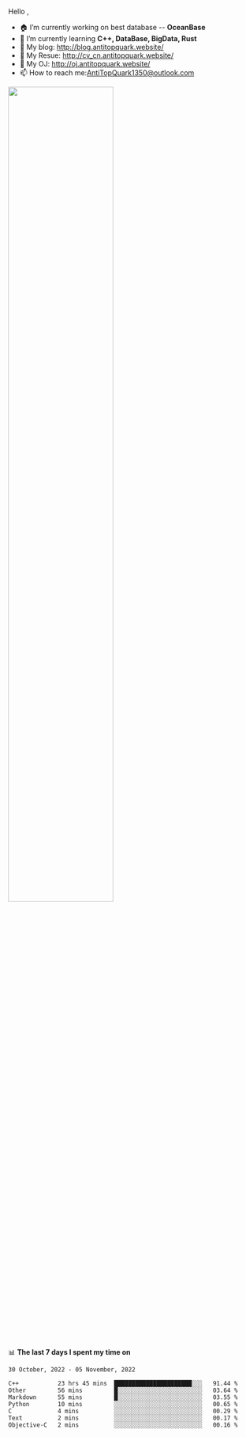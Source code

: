 
Hello , 

- 🏠 I’m currently working on best database -- **OceanBase**
- 🌱 I’m currently learning **C++, DataBase, BigData, Rust**
- 🔭 My blog:   http://blog.antitopquark.website/ 
- 👦 My Resue:  http://cv_cn.antitopquark.website/
- 🚉 My OJ:     http://oj.antitopquark.website/
- 📫 How to reach me:AntiTopQuark1350@outlook.com


<img width="65%" src="https://github-readme-stats.vercel.app/api?username=AntiTopQuark&show_icons=true&count_private=true&hide=prs&theme=default_repocard">


📊 **The last 7 days I spent my time on** 

<!--START_SECTION:waka-->
```text
30 October, 2022 - 05 November, 2022

C++           23 hrs 45 mins  ██████████████████████░░░   91.44 % 
Other         56 mins         █░░░░░░░░░░░░░░░░░░░░░░░░   03.64 % 
Markdown      55 mins         █░░░░░░░░░░░░░░░░░░░░░░░░   03.55 % 
Python        10 mins         ░░░░░░░░░░░░░░░░░░░░░░░░░   00.65 % 
C             4 mins          ░░░░░░░░░░░░░░░░░░░░░░░░░   00.29 % 
Text          2 mins          ░░░░░░░░░░░░░░░░░░░░░░░░░   00.17 % 
Objective-C   2 mins          ░░░░░░░░░░░░░░░░░░░░░░░░░   00.16 %
```
<!--END_SECTION:waka-->


